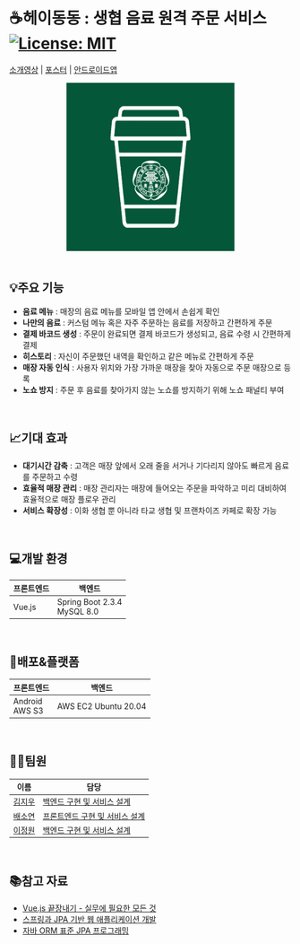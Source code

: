 # ☕헤이동동 : 생협 음료 원격 주문 서비스 [![License: MIT](https://img.shields.io/badge/License-MIT-yellow.svg)](https://opensource.org/licenses/MIT)

[소개영상](https://www.youtube.com/watch?v=K7VUM9Tr9lc&feature=youtu.be) | [포스터](https://drive.google.com/file/d/1dcohV72zb7PYVf9d2sa2x1ekA8XKiOC7/view?usp=sharing) | [안드로이드앱](https://drive.google.com/file/d/1ws15Om2kMVmC_nhBDx3golVSHj6f4BZv/view?usp=sharing)

<center><img src="/img/logo.png" width="300" height="300"></center>
<br>

## 💡주요 기능

* __음료 메뉴__ : 매장의 음료 메뉴를 모바일 앱 안에서 손쉽게 확인
* __나만의 음료__ :  커스텀 메뉴 혹은 자주 주문하는 음료를 저장하고 간편하게 주문
* __결제 바코드 생성__ : 주문이 완료되면 결제 바코드가 생성되고, 음료 수령 시 간편하게 결제
* __히스토리__ : 자신이 주문했던 내역을 확인하고 같은 메뉴로 간편하게 주문
* __매장 자동 인식__ : 사용자 위치와 가장 가까운 매장을 찾아 자동으로 주문 매장으로 등록
* __노쇼 방지__ : 주문 후 음료를 찾아가지 않는 노쇼를 방지하기 위해 노쇼 패널티 부여

<br>

## 📈기대 효과

* __대기시간 감축__ : 고객은 매장 앞에서 오래 줄을 서거나 기다리지 않아도 빠르게 음료를 주문하고 수령
* __효율적 매장 관리__ : 매장 관리자는 매장에 들어오는 주문을 파악하고 미리 대비하여 효율적으로 매장 플로우 관리
* __서비스 확장성__ : 이화 생협 뿐 아니라 타교 생협 및 프랜차이즈 카페로 확장 가능

<br>

## 💻개발 환경

|프론트엔드|백엔드|
|--|--|
|Vue.js|Spring Boot 2.3.4<br>MySQL 8.0|

<br>

## 🚀배포&플랫폼

|프론트엔드|백엔드|
|--|--|
|Android<br>AWS S3|AWS EC2 Ubuntu 20.04|

<br>

## 👩‍💻팀원

|이름|담당|
|--|--|
|[김지우](https://github.com/jiwoo-kimm)|[백엔드 구현 및 서비스 설계](https://velog.io/@jwkim/series/%EC%A1%B8%EC%97%85%ED%94%84%EB%A1%9C%EC%A0%9D%ED%8A%B8-%ED%97%A4%EC%9D%B4%EB%8F%99%EB%8F%99)|
|[배소연](https://github.com/sdsdsrd)|[프론트엔드 구현 및 서비스 설계](https://velog.io/@sdsdsrd/series/%EC%A1%B8%EC%97%85%ED%94%84%EB%A1%9C%EC%A0%9D%ED%8A%B8)|
|[이정원](https://github.com/jeongwon-iee)|[백엔드 구현 및 서비스 설계](https://velog.io/@lychee?tag=졸프)|

<br>

## 📚참고 자료

* [Vue.js 끝장내기 - 실무에 필요한 모든 것](https://www.inflearn.com/course/vue-js-%EB%81%9D%EB%82%B4%EA%B8%B0-%EC%BA%A1%ED%8B%B4%ED%8C%90%EA%B5%90/dashboard)
* [스프링과 JPA 기반 웹 애플리케이션 개발](https://www.inflearn.com/course/%EC%8A%A4%ED%94%84%EB%A7%81-JPA-%EC%9B%B9%EC%95%B1/dashboard)
* [자바 ORM 표준 JPA 프로그래밍](http://www.kyobobook.co.kr/product/detailViewKor.laf?ejkGb=KOR&mallGb=KOR&barcode=9788960777330&orderClick=LAG&Kc=)

